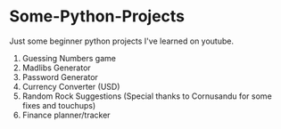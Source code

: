 # Some-Python-Projects
Just some beginner python projects I've learned on youtube.  

1. Guessing Numbers game
2. Madlibs Generator
3. Password Generator
4. Currency Converter (USD)
5. Random Rock Suggestions (Special thanks to Cornusandu for some fixes and touchups)
6. Finance planner/tracker
